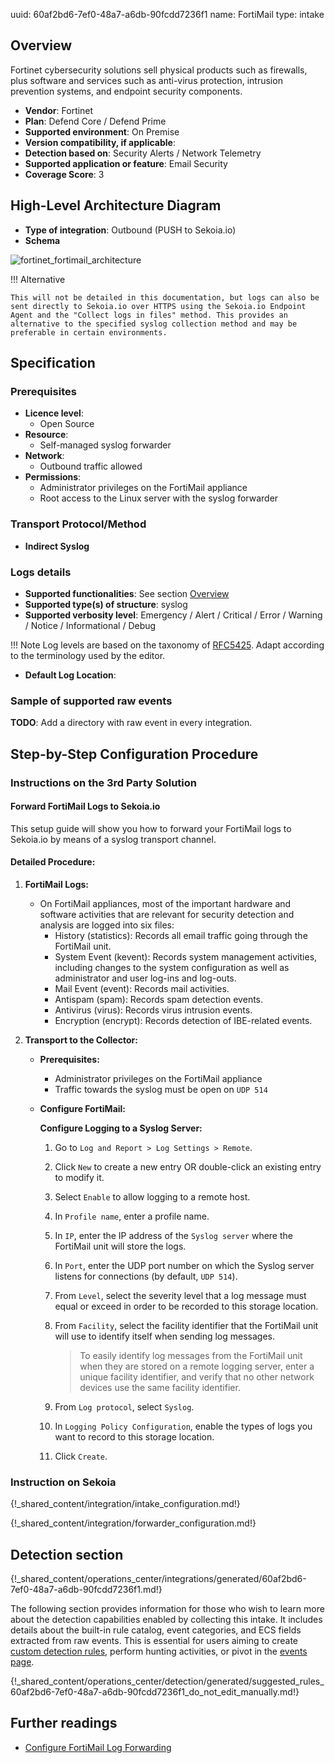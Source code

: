 uuid: 60af2bd6-7ef0-48a7-a6db-90fcdd7236f1
name: FortiMail
type: intake

## Overview

Fortinet cybersecurity solutions sell physical products such as firewalls, plus software and services such as anti-virus protection, intrusion prevention systems, and endpoint security components.

- **Vendor**: Fortinet
- **Plan**: Defend Core / Defend Prime
- **Supported environment**: On Premise
- **Version compatibility, if applicable**:
- **Detection based on**: Security Alerts / Network Telemetry
- **Supported application or feature**: Email Security
- **Coverage Score**: 3

## High-Level Architecture Diagram

- **Type of integration**: Outbound (PUSH to Sekoia.io)
- **Schema**

![fortinet_fortimail_architecture](/assets/integration/fortinet_fortimail_architecture.png)

!!! Alternative

    This will not be detailed in this documentation, but logs can also be sent directly to Sekoia.io over HTTPS using the Sekoia.io Endpoint Agent and the "Collect logs in files" method. This provides an alternative to the specified syslog collection method and may be preferable in certain environments.

## Specification

### Prerequisites

- **Licence level**:
    - Open Source
- **Resource**:
    - Self-managed syslog forwarder
- **Network**:
    - Outbound traffic allowed
- **Permissions**:
    - Administrator privileges on the FortiMail appliance
    - Root access to the Linux server with the syslog forwarder

### Transport Protocol/Method

- **Indirect Syslog**

### Logs details

- **Supported functionalities**: See section [Overview](#overview)
- **Supported type(s) of structure**: syslog
- **Supported verbosity level**: Emergency / Alert / Critical / Error / Warning / Notice / Informational / Debug

!!! Note
    Log levels are based on the taxonomy of [RFC5425](https://datatracker.ietf.org/doc/html/rfc5424). Adapt according to the terminology used by the editor.

- **Default Log Location**:

### Sample of supported raw events

**TODO**: Add a directory with raw event in every integration.

## Step-by-Step Configuration Procedure

### Instructions on the 3rd Party Solution

#### Forward FortiMail Logs to Sekoia.io

This setup guide will show you how to forward your FortiMail logs to Sekoia.io by means of a syslog transport channel.

#### Detailed Procedure:

1. **FortiMail Logs:**
    - On FortiMail appliances, most of the important hardware and software activities that are relevant for security detection and analysis are logged into six files:
      - History (statistics): Records all email traffic going through the FortiMail unit.
      - System Event (kevent): Records system management activities, including changes to the system configuration as well as administrator and user log-ins and log-outs.
      - Mail Event (event): Records mail activities.
      - Antispam (spam): Records spam detection events.
      - Antivirus (virus): Records virus intrusion events.
      - Encryption (encrypt): Records detection of IBE-related events.

2. **Transport to the Collector:**

    - **Prerequisites:**
      - Administrator privileges on the FortiMail appliance
      - Traffic towards the syslog must be open on `UDP 514`

    - **Configure FortiMail:**

      **Configure Logging to a Syslog Server:**

      1. Go to `Log and Report > Log Settings > Remote`.
      2. Click `New` to create a new entry OR double-click an existing entry to modify it.
      3. Select `Enable` to allow logging to a remote host.
      4. In `Profile name`, enter a profile name.
      5. In `IP`, enter the IP address of the `Syslog server` where the FortiMail unit will store the logs.
      6. In `Port`, enter the UDP port number on which the Syslog server listens for connections (by default, `UDP 514`).
      7. From `Level`, select the severity level that a log message must equal or exceed in order to be recorded to this storage location.
      8. From `Facility`, select the facility identifier that the FortiMail unit will use to identify itself when sending log messages.

         > To easily identify log messages from the FortiMail unit when they are stored on a remote logging server, enter a unique facility identifier, and verify that no other network devices use the same facility identifier.

      9. From `Log protocol`, select `Syslog`.
      10. In `Logging Policy Configuration`, enable the types of logs you want to record to this storage location.
      11. Click `Create`.

### Instruction on Sekoia

{!_shared_content/integration/intake_configuration.md!}

{!_shared_content/integration/forwarder_configuration.md!}

## Detection section

{!_shared_content/operations_center/integrations/generated/60af2bd6-7ef0-48a7-a6db-90fcdd7236f1.md!}

The following section provides information for those who wish to learn more about the detection capabilities enabled by collecting this intake. It includes details about the built-in rule catalog, event categories, and ECS fields extracted from raw events. This is essential for users aiming to create [custom detection rules](/docs/xdr/features/detect/sigma.md), perform hunting activities, or pivot in the [events page](/docs/xdr/features/investigate/events.md).

{!_shared_content/operations_center/detection/generated/suggested_rules_60af2bd6-7ef0-48a7-a6db-90fcdd7236f1_do_not_edit_manually.md!}

## Further readings

- [Configure FortiMail Log Forwarding](https://docs.fortinet.com/document/fortimail/6.2.0/administration-guide/332364/configuring-logging#logging_2063907032_1949484)